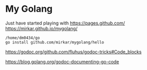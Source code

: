 # My Golang

Just have started playing with https://pages.github.com/
https://mirkar.github.io/mygolang/

```
/home/dm0434/go
go install github.com/mirkar/mygolang/hello
```

https://godoc.org/github.com/fluhus/godoc-tricks#Code_blocks

https://blog.golang.org/godoc-documenting-go-code

